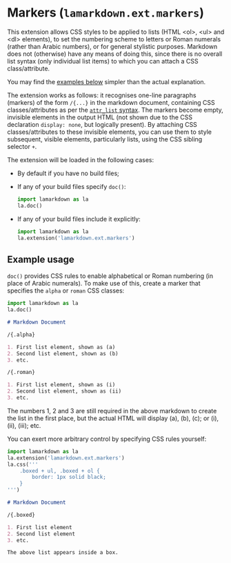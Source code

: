 # Markers (`lamarkdown.ext.markers`)

This extension allows CSS styles to be applied to lists (HTML \<ol>, \<ul> and \<dl> elements), to set the numbering scheme to letters or Roman numerals (rather than Arabic numbers), or for general stylistic purposes. Markdown does not (otherwise) have any means of doing this, since there is no overall list syntax (only individual list items) to which you can attach a CSS class/attribute.

You may find the [examples below](#example-usage) simpler than the actual explanation.

The extension works as follows: it recognises one-line paragraphs (markers) of the form `/{...}` in the markdown document, containing CSS classes/attributes as per the [`attr_list` syntax](https://python-markdown.github.io/extensions/attr_list/). The markers become empty, invisible elements in the output HTML (not shown due to the CSS declaration `display: none`, but logically present). By attaching CSS classes/attributes to these invisible elements, you can use them to style subsequent, visible elements, particularly lists, using the CSS sibling selector `+`.

The extension will be loaded in the following cases:

* By default if you have no build files;

* If any of your build files specify `doc()`:
    ```python
    import lamarkdown as la
    la.doc()
    ```

* If any of your build files include it explicitly:
    ```python
    import lamarkdown as la
    la.extension('lamarkdown.ext.markers')
    ```

## Example usage

`doc()` provides CSS rules to enable alphabetical or Roman numbering (in place of Arabic numerals). To make use of this, create a marker that specifies the `alpha` or `roman` CSS classes:

```python
import lamarkdown as la
la.doc()
```
```markdown
# Markdown Document

/{.alpha}

1. First list element, shown as (a)
2. Second list element, shown as (b)
3. etc.

/{.roman}

1. First list element, shown as (i)
2. Second list element, shown as (ii)
3. etc.
```

The numbers 1, 2 and 3 are still required in the above markdown to create the list in the first place, but the actual HTML will display (a), (b), (c); or (i), (ii), (iii); etc.

You can exert more arbitrary control by specifying CSS rules yourself:

```python
import lamarkdown as la
la.extension('lamarkdown.ext.markers')
la.css('''
    .boxed + ul, .boxed + ol {
        border: 1px solid black;
    }
''')
```
```markdown
# Markdown Document

/{.boxed}

1. First list element
2. Second list element
3. etc.

The above list appears inside a box.
```
